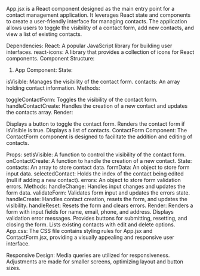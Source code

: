 

App.jsx is a React component designed as the main entry point for a contact management application.
It leverages React state and components to create a user-friendly interface for managing contacts.
The application allows users to toggle the visibility of a contact form, add new contacts, and view a list of existing contacts.

Dependencies:
React: A popular JavaScript library for building user interfaces.
react-icons: A library that provides a collection of icons for React components.
Component Structure:
1. App Component:
State:

isVisible: Manages the visibility of the contact form.
contacts: An array holding contact information.
Methods:

toggleContactForm: Toggles the visibility of the contact form.
handleContactCreate: Handles the creation of a new contact and updates the contacts array.
Render:

Displays a button to toggle the contact form.
Renders the contact form if isVisible is true.
Displays a list of contacts.
ContactForm Component:
The ContactForm component is designed to facilitate the addition and editing of contacts.

Props:
setIsVisible: A function to control the visibility of the contact form.
onContactCreate: A function to handle the creation of a new contact.
State:
contacts: An array to store contact data.
formData: An object to store form input data.
selectedContact: Holds the index of the contact being edited (null if adding a new contact).
errors: An object to store form validation errors.
Methods:
handleChange: Handles input changes and updates the form data.
validateForm: Validates form input and updates the errors state.
handleCreate: Handles contact creation, resets the form, and updates the visibility.
handleReset: Resets the form and clears errors.
Render:
Renders a form with input fields for name, email, phone, and address.
Displays validation error messages.
Provides buttons for submitting, resetting, and closing the form.
Lists existing contacts with edit and delete options.
App.css:
The CSS file contains styling rules for App.jsx and ContactForm.jsx, providing a visually appealing and responsive user interface.

Responsive Design:
Media queries are utilized for responsiveness.
Adjustments are made for smaller screens, optimizing layout and button sizes.
